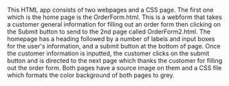 This HTML app consists of two webpages and a CSS page. The first one which is the home page is the OrderForm.html. This is a webform that takes a customer general information for filling out an order form then clicking on the Submit button to send to the 2nd page called OrderForm2.html. The homepage has a heading followed by a number of labels and input boxes for the user's information, and a submit button at the bottom of page. Once the customer information is inputted, the customer clicks on the submit button and is directed to the next page which thanks the customer for filling out the order form. Both pages have a source image on them and a CSS file which formats the color background of both pages to grey.
